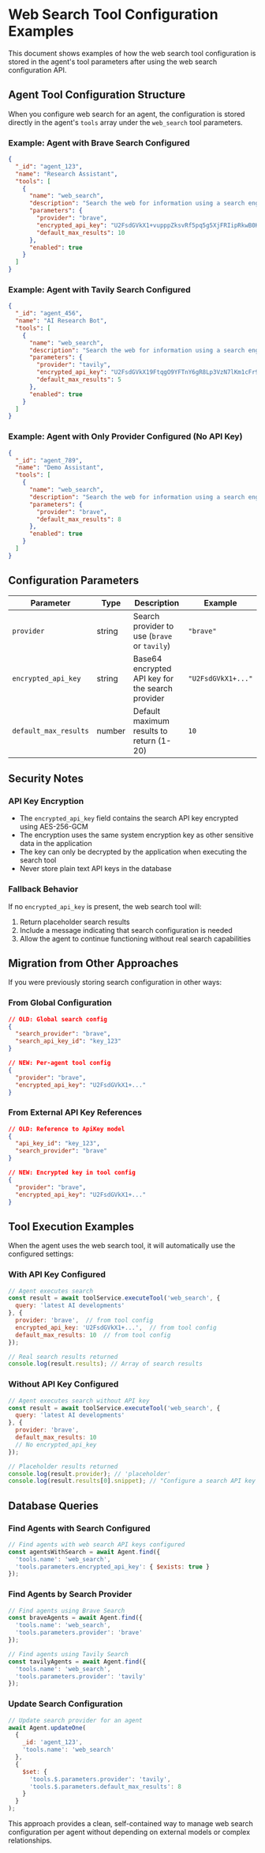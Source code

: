 # Web Search Tool Configuration Examples

This document shows examples of how the web search tool configuration is stored in the agent's tool parameters after using the web search configuration API.

## Agent Tool Configuration Structure

When you configure web search for an agent, the configuration is stored directly in the agent's `tools` array under the `web_search` tool parameters.

### Example: Agent with Brave Search Configured

```json
{
  "_id": "agent_123",
  "name": "Research Assistant",
  "tools": [
    {
      "name": "web_search",
      "description": "Search the web for information using a search engine (Brave Search or Tavily)",
      "parameters": {
        "provider": "brave",
        "encrypted_api_key": "U2FsdGVkX1+vupppZksvRf5pq5g5XjFRIipRkwB0K1Y96Qsv2Lm+31cmzaAILwyt...",
        "default_max_results": 10
      },
      "enabled": true
    }
  ]
}
```

### Example: Agent with Tavily Search Configured

```json
{
  "_id": "agent_456", 
  "name": "AI Research Bot",
  "tools": [
    {
      "name": "web_search",
      "description": "Search the web for information using a search engine (Brave Search or Tavily)",
      "parameters": {
        "provider": "tavily",
        "encrypted_api_key": "U2FsdGVkX19FtqgO9YFTnY6gR8Lp3VzN7lKm1cFr9Qx42NsP8tY7jNvKzUoQ3mWp...",
        "default_max_results": 5
      },
      "enabled": true
    }
  ]
}
```

### Example: Agent with Only Provider Configured (No API Key)

```json
{
  "_id": "agent_789",
  "name": "Demo Assistant",
  "tools": [
    {
      "name": "web_search", 
      "description": "Search the web for information using a search engine (Brave Search or Tavily)",
      "parameters": {
        "provider": "brave",
        "default_max_results": 8
      },
      "enabled": true
    }
  ]
}
```

## Configuration Parameters

| Parameter | Type | Description | Example |
|-----------|------|-------------|---------|
| `provider` | string | Search provider to use (`brave` or `tavily`) | `"brave"` |
| `encrypted_api_key` | string | Base64 encrypted API key for the search provider | `"U2FsdGVkX1+..."` |
| `default_max_results` | number | Default maximum results to return (1-20) | `10` |

## Security Notes

### API Key Encryption

- The `encrypted_api_key` field contains the search API key encrypted using AES-256-GCM
- The encryption uses the same system encryption key as other sensitive data in the application
- The key can only be decrypted by the application when executing the search tool
- Never store plain text API keys in the database

### Fallback Behavior

If no `encrypted_api_key` is present, the web search tool will:

1. Return placeholder search results
2. Include a message indicating that search configuration is needed
3. Allow the agent to continue functioning without real search capabilities

## Migration from Other Approaches

If you were previously storing search configuration in other ways:

### From Global Configuration
```json
// OLD: Global search config
{
  "search_provider": "brave",
  "search_api_key_id": "key_123"
}

// NEW: Per-agent tool config
{
  "provider": "brave", 
  "encrypted_api_key": "U2FsdGVkX1+..."
}
```

### From External API Key References
```json
// OLD: Reference to ApiKey model
{
  "api_key_id": "key_123",
  "search_provider": "brave"
}

// NEW: Encrypted key in tool config
{
  "provider": "brave",
  "encrypted_api_key": "U2FsdGVkX1+..."
}
```

## Tool Execution Examples

When the agent uses the web search tool, it will automatically use the configured settings:

### With API Key Configured
```javascript
// Agent executes search
const result = await toolService.executeTool('web_search', {
  query: 'latest AI developments'
}, {
  provider: 'brave',  // from tool config
  encrypted_api_key: 'U2FsdGVkX1+...',  // from tool config
  default_max_results: 10  // from tool config
});

// Real search results returned
console.log(result.results); // Array of search results
```

### Without API Key Configured
```javascript
// Agent executes search without API key
const result = await toolService.executeTool('web_search', {
  query: 'latest AI developments'
}, {
  provider: 'brave',
  default_max_results: 10
  // No encrypted_api_key
});

// Placeholder results returned
console.log(result.provider); // 'placeholder'
console.log(result.results[0].snippet); // "Configure a search API key to enable real search"
```

## Database Queries

### Find Agents with Search Configured
```javascript
// Find agents with web search API keys configured
const agentsWithSearch = await Agent.find({
  'tools.name': 'web_search',
  'tools.parameters.encrypted_api_key': { $exists: true }
});
```

### Find Agents by Search Provider
```javascript
// Find agents using Brave Search
const braveAgents = await Agent.find({
  'tools.name': 'web_search',
  'tools.parameters.provider': 'brave'
});

// Find agents using Tavily Search  
const tavilyAgents = await Agent.find({
  'tools.name': 'web_search',
  'tools.parameters.provider': 'tavily'
});
```

### Update Search Configuration
```javascript
// Update search provider for an agent
await Agent.updateOne(
  { 
    _id: 'agent_123',
    'tools.name': 'web_search'
  },
  {
    $set: {
      'tools.$.parameters.provider': 'tavily',
      'tools.$.parameters.default_max_results': 8
    }
  }
);
```

This approach provides a clean, self-contained way to manage web search configuration per agent without depending on external models or complex relationships.